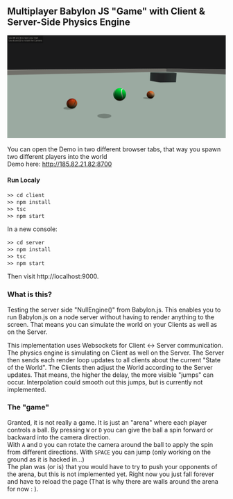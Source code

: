 ## Multiplayer Babylon JS "Game" with Client & Server-Side Physics Engine

![alt text](multiplayer_game.png)

You can open the Demo in two different browser tabs, that way you spawn two different players into the world
<br>Demo here: http://185.82.21.82:8700

#### Run Localy
```
>> cd client
>> npm install
>> tsc
>> npm start
```
In a new console:
```
>> cd server
>> npm install
>> tsc
>> npm start
```

Then visit http://localhost:9000. 


### What is this?
Testing the server side "NullEngine()" from Babylon.js. This enables you to run Babylon.js on a node server without having to render anything to the screen. That means you can simulate the world on your Clients as well as on the Server. 

This implementation uses Websockets for Client <-> Server communication. The physics engine is simulating on Client as well on the Server. The Server then sends each render loop updates to all clients about the current "State of the World". The Clients then adjust the World according to the Server updates. That means, the higher the delay, the more visible "jumps" can occur. Interpolation could smooth out this jumps, but is currently not implemented.

### The "game"
Granted, it is not really a game. It is just an "arena" where each player controls a ball. By pressing `W` or `D` you can give the ball a spin forward or backward into the camera direction.<br>
With `A` and `D` you can rotate the camera around the ball to apply the spin from different directions. With `SPACE` you can jump (only working on the ground as it is hacked in...)<br>
The plan was (or is) that you would have to try to push your opponents of the arena, but this is not implemented yet. Right now you just fall forever and have to reload the page (That is why there are walls around the arena for now : ). 